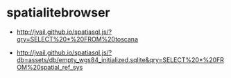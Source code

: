 # spatialitebrowser

* http://jvail.github.io/spatiasql.js/?qry=SELECT%20*%20FROM%20toscana

* http://jvail.github.io/spatiasql.js/?db=assets/db/empty_wgs84_initialized.sqlite&qry=SELECT%20*%20FROM%20spatial_ref_sys
